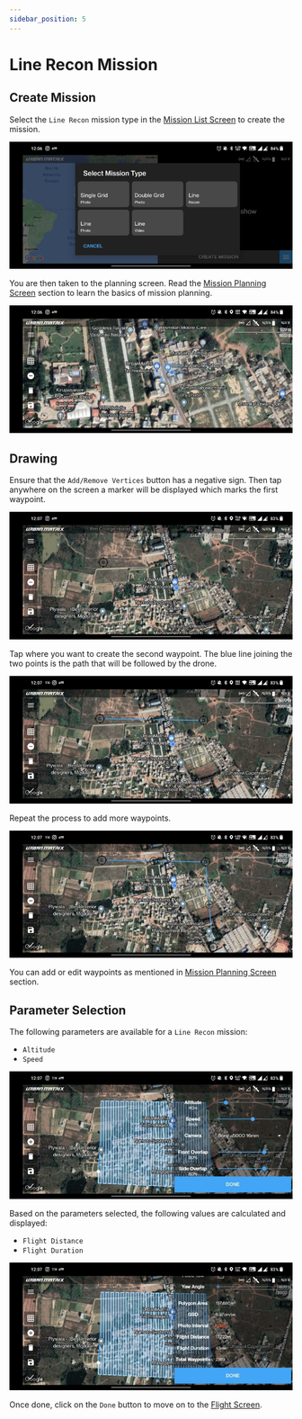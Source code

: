 ```yaml
---
sidebar_position: 5
---
```


# Line Recon Mission

## Create Mission

Select the `Line Recon` mission type in the [Mission List Screen](../overview/mission-list-screen.md) to create the
mission.

![Create](img/line-recon-create.jpg)

You are then taken to the planning screen. Read the [Mission Planning Screen](../overview/mission-planning-screen.md)
section to learn the basics of mission planning.

![Overview](img/line-recon-overview.jpg)


## Drawing

Ensure that the `Add/Remove Vertices` button has a negative sign. Then tap anywhere on the screen a marker will be
displayed which marks the first waypoint.

![Waypoint 1](img/line-recon-waypoint-1.jpg)

Tap where you want to create the second waypoint. The blue line joining the two points is the path that will be followed
by the drone. 

![Waypoint 2](img/line-recon-waypoint-2.jpg)

Repeat the process to add more waypoints.

![Waypoint 3](img/line-recon-waypoint-3.jpg)

You can add or edit waypoints as mentioned in [Mission Planning Screen](../overview/mission-list-screen.md) section.


## Parameter Selection

The following parameters are available for a `Line Recon` mission:

- `Altitude`
- `Speed`

![Parameters](img/line-recon-params.jpg)

Based on the parameters selected, the following values are calculated and displayed:

- `Flight Distance`
- `Flight Duration`

![Data](img/line-recon-data.jpg)

Once done, click on the `Done` button to move on to the [Flight Screen](../overview/flight-screen.md).
